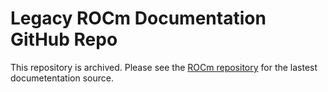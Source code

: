 # Legacy ROCm Documentation GitHub Repo

This repository is archived. Please see the [ROCm repository](https://github.com/RadeonOpenCompute/ROCm) for the lastest documetentation source.